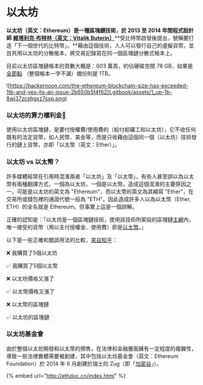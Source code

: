 # 以太坊

**以太坊（英文：Ethereum）是一種區塊鏈技術，於 2013 至 2014 年間程式設計師** [**維塔利克·布特林（英文：Vitalik Buterin）**](mi-yin/vitalikv-shen.md)**受比特幣啟發後提出，號稱要打造「下一個世代的比特幣」。**藉由這個技術，人人可以發行自己的虛擬貨幣，並且共用以太坊的分散帳本，將交易記錄寫在同一個區塊鏈分散式帳本上。

目前以太坊區塊鏈帳本的頁數大概是：603 萬頁，約佔硬碟空間 78 GB，如果是 [全節點](dev/node/quan.md) （整個帳本一字不漏）備份則是 1TB。

![https://hackernoon.com/the-ethereum-blockchain-size-has-exceeded-1tb-and-yes-its-an-issue-2b650b5f4f62](.gitbook/assets/1_up-1b-8wj37zcshgxz7sxq.png)

### 以太坊的算力權利金

使用以太坊區塊鏈，是要付授權費/使用費的（給付給礦工和以太坊），它不收任何既有的法定貨幣，如人民幣、美金等，而是只收藉由這個同一個（以太坊）技術發行的鏈上貨幣，亦即「以太幣（英文：Ether）」。

### 以太坊 vs 以太幣？

許多媒體經常在引用時混淆兩者「以太坊」及「以太幣」，有些人甚至誤以為以太幣有兩種翻譯方式，一個為以太坊，一個是以太幣。造成這個混淆的主要原因之一，可能是以太坊的英文為 "Ethereum"，而以太幣的英文為其縮寫 "Ether"，在交易所或錢包裡的通證代號一般為 "ETH"，因此造成許多人以為以太幣（Ether, ETH）的全名就是 Ethereum。但事實上這是一個誤解。

正確的認知是：「以太坊是一個區塊鏈技術，使用該技術所架設的區塊鏈[主網](dev/mainnet.md)內，唯一接受的貨幣（用以支付授權金、使用費）即是[以太幣](yi-tai.md)。」

以下是一些正確和錯誤用法的比較，[來自知乎](https://zhuanlan.zhihu.com/p/28994731)：

❌ 我購買了5個以太坊

✅ 我購買了5個以太幣

❌ 以太坊價格又漲了

✅ 以太幣價格又漲了

❌ 以太幣的區塊鏈

✅ 以太坊的區塊鏈

### 以太坊基金會

由於整個以太坊開發和以太幣的預售，在法律和金融層面擁有一定程度的複雜性，導致一些法律實體需要被創建，其中包括以太坊基金會（英文：Ethereum Foundation）於 2014 年 6 月創建於瑞士的 Zug（即「[加密谷](qi-ta/jia-mi-gu.md)」）。

{% embed url="http://ethdoc.cn/index.html" %}





